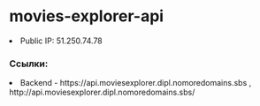 # movies-explorer-api

<li>Public IP: 51.250.74.78</li>

<h3>Ссылки:</h3>
<li>Backend - https://api.moviesexplorer.dipl.nomoredomains.sbs , http://api.moviesexplorer.dipl.nomoredomains.sbs/</li>
